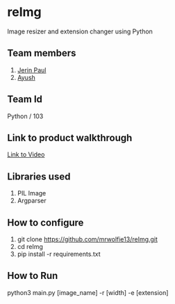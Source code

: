 # reImg
Image resizer and extension changer using Python
## Team members
1. <a href=https://github.com/mrwolfie13>Jerin Paul<a>
2. <a href="#">Ayush<a>
## Team Id
Python / 103
## Link to product walkthrough
  <a href="https://www.loom.com/share/e1118947890a4763a603cd78b1d4e7a5">Link to Video</a>
## Libraries used
1. PIL Image
2. Argparser
## How to configure
1. git clone https://github.com/mrwolfie13/reImg.git
2. cd reImg
3. pip install -r requirements.txt
## How to Run
python3 main.py [image_name] -r [width] -e [extension]

